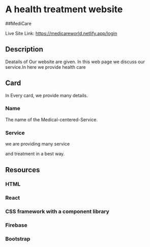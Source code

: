 # A health treatment website

##MediCare

Live Site Link: https://medicareworld.netlify.app/login

## Description

Deatails of Our website are given. In this web page we discuss our service.In here we provide health care

## Card

In Every card, we provide many  details.

### Name

The name of the Medical-centered-Service.

### Service
we are providing many service

and treatment in a best way.




## Resources

### HTML

### React

### CSS framework with a component library

### Firebase

### Bootstrap